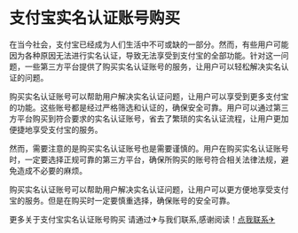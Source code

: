 # 支付宝实名认证账号购买

在当今社会，支付宝已经成为人们生活中不可或缺的一部分。然而，有些用户可能因为各种原因无法进行实名认证，导致无法享受到支付宝的全部功能。针对这一问题，一些第三方平台提供了购买实名认证账号的服务，让用户可以轻松解决实名认证的问题。

购买实名认证账号可以帮助用户解决实名认证问题，让用户可以享受到更多支付宝的功能。这些账号都是经过严格筛选和认证的，确保安全可靠。用户可以通过第三方平台购买到符合要求的实名认证账号，省去了繁琐的实名认证流程，让用户更加便捷地享受支付宝的服务。

然而，需要注意的是购买实名认证账号也是需要谨慎的。用户在购买实名认证账号时，一定要选择正规可靠的第三方平台，确保所购买的账号符合相关法律法规，避免造成不必要的麻烦。

购买实名认证账号可以帮助用户解决实名认证问题，让用户可以更方便地享受支付宝的服务。但是在购买时一定要慎重选择，确保账号的安全可靠。

更多关于支付宝实名认证账号购买 请通过✈与我们联系,感谢阅读！[点我联系✈](https://www.G208.com)